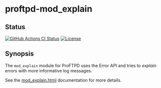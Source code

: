 proftpd-mod_explain
===================

Status
------
[![GitHub Actions CI Status](https://github.com/Castaglia/proftpd-mod_explain/actions/workflows/ci.yml/badge.svg?branch=master)](https://github.com/Castaglia/proftpd-mod_explain/actions/workflows/ci.yml)
[![License](https://img.shields.io/badge/license-GPL-brightgreen.svg)](https://img.shields.io/badge/license-GPL-brightgreen.svg)

Synopsis
--------
The `mod_explain` module for ProFTPD uses the Error API and tries to _explain_
errors with more informative log messages.

See the [mod_explain.html](https://htmlpreview.github.io/?https://github.com/Castaglia/proftpd-mod_explain/blob/master/mod_explain.html) documentation for more details.
